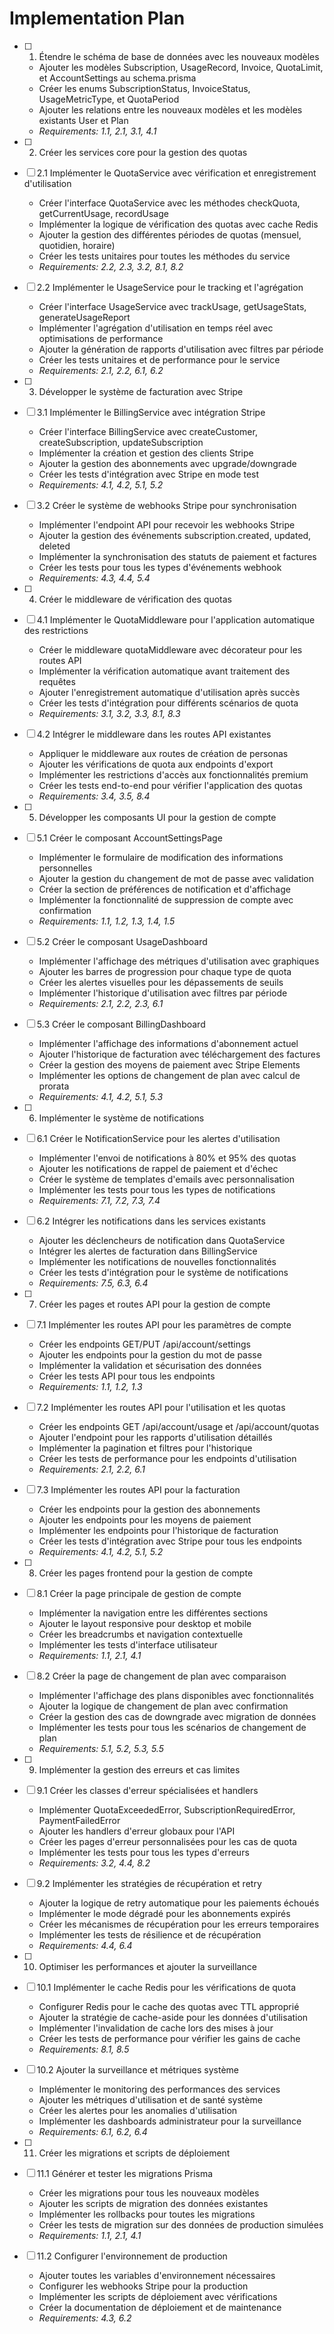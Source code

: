 # Implementation Plan

- [ ] 1. Étendre le schéma de base de données avec les nouveaux modèles
  - Ajouter les modèles Subscription, UsageRecord, Invoice, QuotaLimit, et AccountSettings au schema.prisma
  - Créer les enums SubscriptionStatus, InvoiceStatus, UsageMetricType, et QuotaPeriod
  - Ajouter les relations entre les nouveaux modèles et les modèles existants User et Plan
  - _Requirements: 1.1, 2.1, 3.1, 4.1_

- [ ] 2. Créer les services core pour la gestion des quotas
- [ ] 2.1 Implémenter le QuotaService avec vérification et enregistrement d'utilisation
  - Créer l'interface QuotaService avec les méthodes checkQuota, getCurrentUsage, recordUsage
  - Implémenter la logique de vérification des quotas avec cache Redis
  - Ajouter la gestion des différentes périodes de quotas (mensuel, quotidien, horaire)
  - Créer les tests unitaires pour toutes les méthodes du service
  - _Requirements: 2.2, 2.3, 3.2, 8.1, 8.2_

- [ ] 2.2 Implémenter le UsageService pour le tracking et l'agrégation
  - Créer l'interface UsageService avec trackUsage, getUsageStats, generateUsageReport
  - Implémenter l'agrégation d'utilisation en temps réel avec optimisations de performance
  - Ajouter la génération de rapports d'utilisation avec filtres par période
  - Créer les tests unitaires et de performance pour le service
  - _Requirements: 2.1, 2.2, 6.1, 6.2_

- [ ] 3. Développer le système de facturation avec Stripe
- [ ] 3.1 Implémenter le BillingService avec intégration Stripe
  - Créer l'interface BillingService avec createCustomer, createSubscription, updateSubscription
  - Implémenter la création et gestion des clients Stripe
  - Ajouter la gestion des abonnements avec upgrade/downgrade
  - Créer les tests d'intégration avec Stripe en mode test
  - _Requirements: 4.1, 4.2, 5.1, 5.2_

- [ ] 3.2 Créer le système de webhooks Stripe pour synchronisation
  - Implémenter l'endpoint API pour recevoir les webhooks Stripe
  - Ajouter la gestion des événements subscription.created, updated, deleted
  - Implémenter la synchronisation des statuts de paiement et factures
  - Créer les tests pour tous les types d'événements webhook
  - _Requirements: 4.3, 4.4, 5.4_

- [ ] 4. Créer le middleware de vérification des quotas
- [ ] 4.1 Implémenter le QuotaMiddleware pour l'application automatique des restrictions
  - Créer le middleware quotaMiddleware avec décorateur pour les routes API
  - Implémenter la vérification automatique avant traitement des requêtes
  - Ajouter l'enregistrement automatique d'utilisation après succès
  - Créer les tests d'intégration pour différents scénarios de quota
  - _Requirements: 3.1, 3.2, 3.3, 8.1, 8.3_

- [ ] 4.2 Intégrer le middleware dans les routes API existantes
  - Appliquer le middleware aux routes de création de personas
  - Ajouter les vérifications de quota aux endpoints d'export
  - Implémenter les restrictions d'accès aux fonctionnalités premium
  - Créer les tests end-to-end pour vérifier l'application des quotas
  - _Requirements: 3.4, 3.5, 8.4_

- [ ] 5. Développer les composants UI pour la gestion de compte
- [ ] 5.1 Créer le composant AccountSettingsPage
  - Implémenter le formulaire de modification des informations personnelles
  - Ajouter la gestion du changement de mot de passe avec validation
  - Créer la section de préférences de notification et d'affichage
  - Implémenter la fonctionnalité de suppression de compte avec confirmation
  - _Requirements: 1.1, 1.2, 1.3, 1.4, 1.5_

- [ ] 5.2 Créer le composant UsageDashboard
  - Implémenter l'affichage des métriques d'utilisation avec graphiques
  - Ajouter les barres de progression pour chaque type de quota
  - Créer les alertes visuelles pour les dépassements de seuils
  - Implémenter l'historique d'utilisation avec filtres par période
  - _Requirements: 2.1, 2.2, 2.3, 6.1_

- [ ] 5.3 Créer le composant BillingDashboard
  - Implémenter l'affichage des informations d'abonnement actuel
  - Ajouter l'historique de facturation avec téléchargement des factures
  - Créer la gestion des moyens de paiement avec Stripe Elements
  - Implémenter les options de changement de plan avec calcul de prorata
  - _Requirements: 4.1, 4.2, 5.1, 5.3_

- [ ] 6. Implémenter le système de notifications
- [ ] 6.1 Créer le NotificationService pour les alertes d'utilisation
  - Implémenter l'envoi de notifications à 80% et 95% des quotas
  - Ajouter les notifications de rappel de paiement et d'échec
  - Créer le système de templates d'emails avec personnalisation
  - Implémenter les tests pour tous les types de notifications
  - _Requirements: 7.1, 7.2, 7.3, 7.4_

- [ ] 6.2 Intégrer les notifications dans les services existants
  - Ajouter les déclencheurs de notification dans QuotaService
  - Intégrer les alertes de facturation dans BillingService
  - Implémenter les notifications de nouvelles fonctionnalités
  - Créer les tests d'intégration pour le système de notifications
  - _Requirements: 7.5, 6.3, 6.4_

- [ ] 7. Créer les pages et routes API pour la gestion de compte
- [ ] 7.1 Implémenter les routes API pour les paramètres de compte
  - Créer les endpoints GET/PUT /api/account/settings
  - Ajouter les endpoints pour la gestion du mot de passe
  - Implémenter la validation et sécurisation des données
  - Créer les tests API pour tous les endpoints
  - _Requirements: 1.1, 1.2, 1.3_

- [ ] 7.2 Implémenter les routes API pour l'utilisation et les quotas
  - Créer les endpoints GET /api/account/usage et /api/account/quotas
  - Ajouter l'endpoint pour les rapports d'utilisation détaillés
  - Implémenter la pagination et filtres pour l'historique
  - Créer les tests de performance pour les endpoints d'utilisation
  - _Requirements: 2.1, 2.2, 6.1_

- [ ] 7.3 Implémenter les routes API pour la facturation
  - Créer les endpoints pour la gestion des abonnements
  - Ajouter les endpoints pour les moyens de paiement
  - Implémenter les endpoints pour l'historique de facturation
  - Créer les tests d'intégration avec Stripe pour tous les endpoints
  - _Requirements: 4.1, 4.2, 5.1, 5.2_

- [ ] 8. Créer les pages frontend pour la gestion de compte
- [ ] 8.1 Créer la page principale de gestion de compte
  - Implémenter la navigation entre les différentes sections
  - Ajouter le layout responsive pour desktop et mobile
  - Créer les breadcrumbs et navigation contextuelle
  - Implémenter les tests d'interface utilisateur
  - _Requirements: 1.1, 2.1, 4.1_

- [ ] 8.2 Créer la page de changement de plan avec comparaison
  - Implémenter l'affichage des plans disponibles avec fonctionnalités
  - Ajouter la logique de changement de plan avec confirmation
  - Créer la gestion des cas de downgrade avec migration de données
  - Implémenter les tests pour tous les scénarios de changement de plan
  - _Requirements: 5.1, 5.2, 5.3, 5.5_

- [ ] 9. Implémenter la gestion des erreurs et cas limites
- [ ] 9.1 Créer les classes d'erreur spécialisées et handlers
  - Implémenter QuotaExceededError, SubscriptionRequiredError, PaymentFailedError
  - Ajouter les handlers d'erreur globaux pour l'API
  - Créer les pages d'erreur personnalisées pour les cas de quota
  - Implémenter les tests pour tous les types d'erreurs
  - _Requirements: 3.2, 4.4, 8.2_

- [ ] 9.2 Implémenter les stratégies de récupération et retry
  - Ajouter la logique de retry automatique pour les paiements échoués
  - Implémenter le mode dégradé pour les abonnements expirés
  - Créer les mécanismes de récupération pour les erreurs temporaires
  - Implémenter les tests de résilience et de récupération
  - _Requirements: 4.4, 6.4_

- [ ] 10. Optimiser les performances et ajouter la surveillance
- [ ] 10.1 Implémenter le cache Redis pour les vérifications de quota
  - Configurer Redis pour le cache des quotas avec TTL approprié
  - Ajouter la stratégie de cache-aside pour les données d'utilisation
  - Implémenter l'invalidation de cache lors des mises à jour
  - Créer les tests de performance pour vérifier les gains de cache
  - _Requirements: 8.1, 8.5_

- [ ] 10.2 Ajouter la surveillance et métriques système
  - Implémenter le monitoring des performances des services
  - Ajouter les métriques d'utilisation et de santé système
  - Créer les alertes pour les anomalies d'utilisation
  - Implémenter les dashboards administrateur pour la surveillance
  - _Requirements: 6.1, 6.2, 6.4_

- [ ] 11. Créer les migrations et scripts de déploiement
- [ ] 11.1 Générer et tester les migrations Prisma
  - Créer les migrations pour tous les nouveaux modèles
  - Ajouter les scripts de migration des données existantes
  - Implémenter les rollbacks pour toutes les migrations
  - Créer les tests de migration sur des données de production simulées
  - _Requirements: 1.1, 2.1, 4.1_

- [ ] 11.2 Configurer l'environnement de production
  - Ajouter toutes les variables d'environnement nécessaires
  - Configurer les webhooks Stripe pour la production
  - Implémenter les scripts de déploiement avec vérifications
  - Créer la documentation de déploiement et de maintenance
  - _Requirements: 4.3, 6.2_